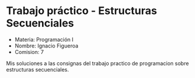 # Trabajo práctico - Estructuras Secuenciales

- Materia: Programación I
- Nombre: Ignacio Figueroa
- Comision: 7

Mis soluciones a las consignas del trabajo practico de programacion sobre estructuras secuenciales.
